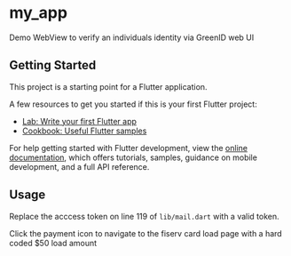 # my_app

Demo WebView to verify an individuals identity via GreenID web UI

## Getting Started

This project is a starting point for a Flutter application.

A few resources to get you started if this is your first Flutter project:

- [Lab: Write your first Flutter app](https://docs.flutter.dev/get-started/codelab)
- [Cookbook: Useful Flutter samples](https://docs.flutter.dev/cookbook)

For help getting started with Flutter development, view the
[online documentation](https://docs.flutter.dev/), which offers tutorials,
samples, guidance on mobile development, and a full API reference.

## Usage

Replace the acccess token on line 119 of `lib/mail.dart` with a valid token.

Click the payment icon to navigate to the fiserv card load page with a hard coded $50 load amount

 